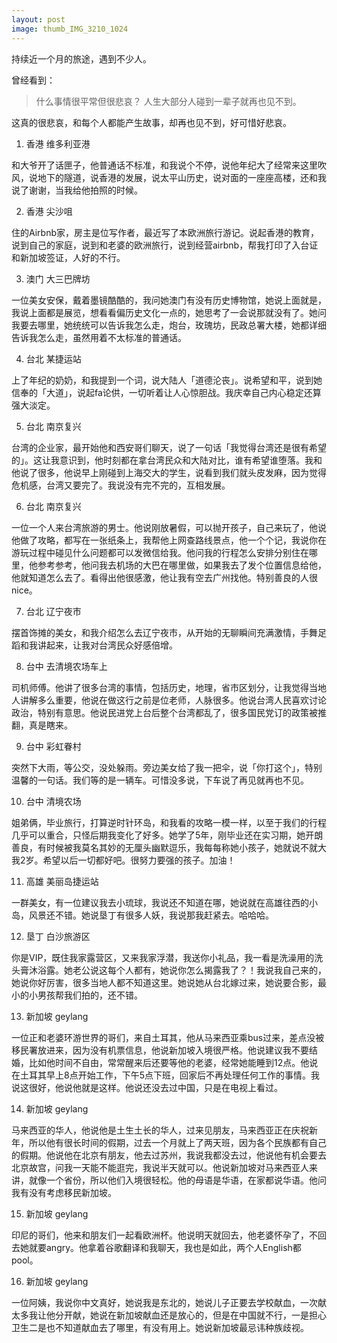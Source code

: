 ```yaml
---
layout: post
image: thumb_IMG_3210_1024
---
```


持续近一个月的旅途，遇到不少人。

曾经看到：

> 什么事情很平常但很悲哀？
> 人生大部分人碰到一辈子就再也见不到。

这真的很悲哀，和每个人都能产生故事，却再也见不到，好可惜好悲哀。


1. 香港 维多利亚港

和大爷开了话匣子，他普通话不标准，和我说个不停，说他年纪大了经常来这里吹风，说地下的隧道，说香港的发展，说太平山历史，说对面的一座座高楼，还和我说了谢谢，当我给他拍照的时候。

2. 香港 尖沙咀

住的Airbnb家，房主是位写作者，最近写了本欧洲旅行游记。说起香港的教育，说到自己的家庭，说到和老婆的欧洲旅行，说到经营airbnb，帮我打印了入台证和新加坡签证，人好的不行。

3. 澳门 大三巴牌坊

一位美女安保，戴着墨镜酷酷的，我问她澳门有没有历史博物馆，她说上面就是，我说上面都是展览，想看看偏历史文化一点的，她思考了一会说那就没有了。她问我要去哪里，她统统可以告诉我怎么走，炮台，玫瑰坊，民政总署大楼，她都详细告诉我怎么走，虽然用着不太标准的普通话。

4. 台北 某捷运站

上了年纪的奶奶，和我提到一个词，说大陆人「道德沦丧」。说希望和平，说到她信奉的「大道」，说起fa论供，一切听着让人心惊胆战。我庆幸自己内心稳定还算强大淡定。

5. 台北 南京复兴

台湾的企业家，最开始他和西安哥们聊天，说了一句话「我觉得台湾还是很有希望的」。这让我意识到，他时刻都在拿台湾民众和大陆对比，谁有希望谁堕落。我和他说了很多，他说早上刚碰到上海交大的学生，说看到我们就头皮发麻，因为觉得危机感，台湾又要完了。我说没有完不完的，互相发展。

6. 台北 南京复兴

一位一个人来台湾旅游的男士。他说刚放暑假，可以抛开孩子，自己来玩了，他说他做了攻略，都写在一张纸条上，我帮他上网查路线景点，他一个个记，我说你在游玩过程中碰见什么问题都可以发微信给我。他问我的行程怎么安排分别住在哪里，他参考参考，他问我去机场的大巴在哪里做，如果我去了发个位置信息给他，他就知道怎么去了。看得出他很感激，他让我有空去广州找他。特别善良的人很nice。

7. 台北 辽宁夜市

摆首饰摊的美女，和我介绍怎么去辽宁夜市，从开始的无聊瞬间充满激情，手舞足蹈和我讲起来，让我对台湾民众好感倍增。

8. 台中 去清境农场车上

司机师傅。他讲了很多台湾的事情，包括历史，地理，省市区划分，让我觉得当地人讲解多么重要，他说在做这行之前是位老师，人脉很多。他说台湾人民喜欢讨论政治，特别有意思。他说民进党上台后整个台湾都乱了，很多国民党订的政策被推翻，真是瞎来。

9. 台中 彩虹眷村

突然下大雨，等公交，没处躲雨。旁边美女给了我一把伞，说「你打这个」，特别温馨的一句话。我们等的是一辆车。可惜没多说，下车说了再见就再也不见。

10. 台中 清境农场

姐弟俩，毕业旅行，打算逆时针环岛，和我看的攻略一模一样，以至于我们的行程几乎可以重合，只怪后期我变化了好多。她学了5年，刚毕业还在实习期，她开朗善良，有时候被我莫名其妙的无厘头幽默逗乐，我每每称她小孩子，她就说不就大我2岁。希望以后一切都好吧。很努力要强的孩子。加油！

11. 高雄 美丽岛捷运站

一群美女，有一位建议我去小琉球，我说还不知道在哪，她说就在高雄往西的小岛，风景还不错。她说垦丁有很多人妖，我说那我赶紧去。哈哈哈。

12. 垦丁 白沙旅游区

你是VIP，既住我家露营区，又来我家浮潜，我送你小礼品，我一看是洗澡用的洗头膏沐浴露。她老公说这每个人都有，她说你怎么揭露我了？！我说我自己来的，她说你好厉害，很多当地人都不知道这里。她说她从台北嫁过来，她说要合影，最小的小男孩帮我们拍的，还不错。

13. 新加坡 geylang

一位正和老婆环游世界的哥们，来自土耳其，他从马来西亚乘bus过来，差点没被移民署放进来，因为没有机票信息，他说新加坡入境很严格。他说建议我不要结婚，比如他时间不自由，常常醒来后还要等他的老婆，经常她能睡到12点。他说在土耳其早上8点开始工作，下午5点下班，回家后不再处理任何工作的事情。我说这很好，他说他就是这样。他说还没去过中国，只是在电视上看过。

14. 新加坡 geylang

马来西亚的华人，他说他是土生土长的华人，过来见朋友，马来西亚正在庆祝新年，所以他有很长时间的假期，过去一个月就上了两天班，因为各个民族都有自己的假期。他说他在北京有朋友，他去过苏州，我说我都没去过，他说他有机会要去北京故宫，问我一天能不能逛完，我说半天就可以。他说新加坡对马来西亚人来讲，就像一个省份，所以他们入境很轻松。他的母语是华语，在家都说华语。他问我有没有考虑移民新加坡。

15. 新加坡 geylang

印尼的哥们，他来和朋友们一起看欧洲杯。他说明天就回去，他老婆怀孕了，不回去她就要angry。他拿着谷歌翻译和我聊天，我也是如此，两个人English都pool。

16. 新加坡 geylang

一位阿姨，我说你中文真好，她说我是东北的，她说儿子正要去学校献血，一次献太多我让他分开献，她说在新加坡献血还是放心的，但是在中国就不行，一是担心卫生二是也不知道献血去了哪里，有没有用上。她说新加坡最忌讳种族歧视。




















